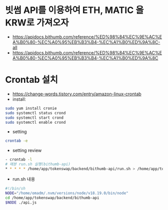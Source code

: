 # 빗썸 API를 이용하여 ETH, MATIC 을 KRW로 가져오자
- https://apidocs.bithumb.com/reference/%ED%98%84%EC%9E%AC%EA%B0%80-%EC%A0%95%EB%B3%B4-%EC%A1%B0%ED%9A%8C-all
- https://apidocs.bithumb.com/reference/%ED%98%84%EC%9E%AC%EA%B0%80-%EC%A0%95%EB%B3%B4-%EC%A1%B0%ED%9A%8C

# Crontab 설치
- https://change-words.tistory.com/entry/amazon-linux-crontab
- install:
```sh
sudo yum install cronie
sudo systemctl status crond
sudo systemctl start crond
sudo systemctl enable crond
```
- setting
```sh
crontab -e
```
- setting review
```sh
- crontab -l
# 매분 run.sh 실행(bithumb-api)
* * * * * /home/app/tokenswap/backend/bithumb-api/run.sh > /home/app/tokenswap/backend/bithumb-api/run.log 2>&1
```
- run.sh 내용
```sh
#!/bin/sh
NODE="/home/omadm/.nvm/versions/node/v18.19.0/bin/node"
cd /home/app/tokenswap/backend/bithumb-api
$NODE ./api.js
```
